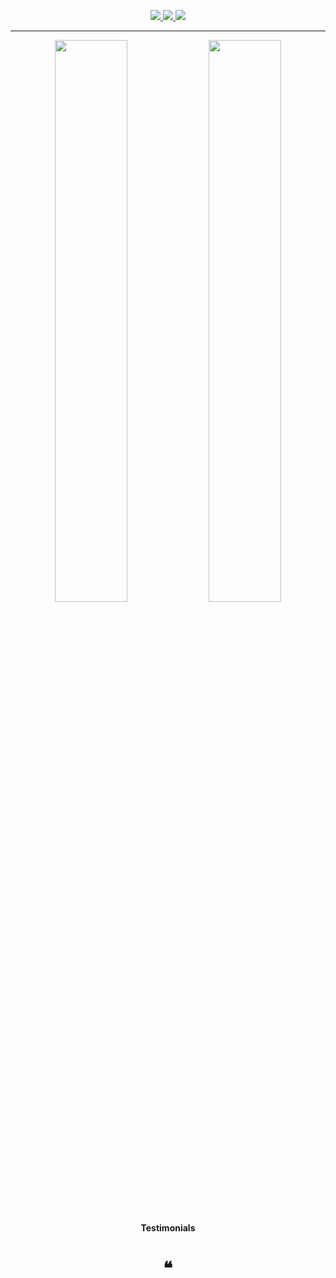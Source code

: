 <p align="center">
  <a href="https://www.instagram.com/henrykoh_00/">
    <img src="https://img.shields.io/twitter/follow/eddiejaoude?label=Twitter&logo=twitter&style=for-the-badge&color=blue" />
  </a>
  <a href="https://discord.com/invite/jZQs6Wu">
    <img src="https://img.shields.io/discord/699608417039286293?logo=discord&style=for-the-badge&color=blue" />
  </a>
  <a href="http://youtube.com/eddiejaoude?sub_confirmation=1">
    <img src="https://img.shields.io/youtube/channel/subscribers/UC5mnBodB73bR88fLXHSfzYA?style=for-the-badge&logo=youtube&label=Youtube&color=blue" />
  </a>
</p>

---

<p align="center">
  <img width="48%" src="https://github-readme-stats.vercel.app/api?username=hanyikoh&show_icons=true&theme=tokyonight" />
  <img width="48%" src="https://github-readme-streak-stats.herokuapp.com/?user=hanyikoh&theme=tokyonight" />
</p>

<h4 align="center">Testimonials</h4>
<h1 align="center">❝</h1>
